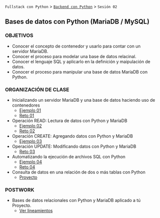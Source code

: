`Fullstack con Python` > [`Backend con Python`](../Readme.md) > `Sesión 02`
## Bases de datos con Python (MariaDB / MySQL)

### OBJETIVOS
 - Conocer el concepto de contenedor y usarlo para contar con un servidor MaríaDB.
 - Conocer el proceso para modelar una base de datos relacinal.
 - Conocer el lenguaje SQL y aplicarlo en la definición y maipulación de datos.
 - Conocer el proceso para manipular una base de datos MaríaDB con Python.

### ORGANIZACIÓN DE CLASE

 - Inicializando un servidor MariaDB y una base de datos haciendo uso de contenedores
   - [Ejemplo 01](Ejemplo-01)
   - [Reto 01](Reto-01)
 - Operación READ: Lectura de datos con Python y MariaDB
   - [Ejemplo 02](Ejemplo-02)
   - [Reto 02](Reto-02)
 - Operación CREATE: Agregando datos con Python y MariaDB
   - [Ejemplo 03](Ejemplo-03)
 - Operación UPDATE: Modificando datos con Python y MariaDB
   - [Reto 03](Reto-03)
 - Automatizando la ejecución de archivos SQL con Python
   - [Ejemplo 04](Ejemplo-04)
   - [Reto 04](Reto-04)
 - Consulta de datos en una relación de dos o más tablas con Python
   - [Proyecto](Proyecto)

### POSTWORK
 - Bases de datos relacionales con Python y MariaDB aplicado a tú Proyecto.
   - [Ver lineamientos](Postwork)
